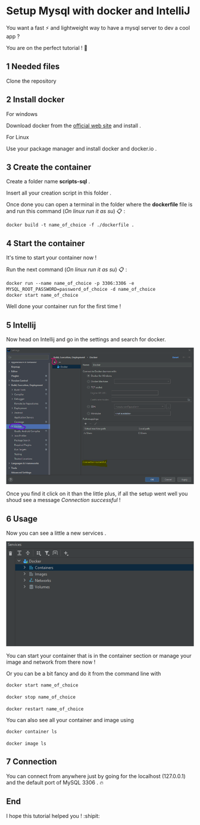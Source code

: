 # Setup Mysql with docker and IntelliJ

You want a fast :zap: and lightweight way to have a mysql server to dev a cool app ? 

You are on the perfect tutorial ! :whale:
## 1 Needed files

Clone the repository

## 2 Install docker

For windows

Download docker from the [official web site](https://www.docker.com/get-started/) and install .

For Linux

Use your package manager and install docker and docker.io .


## 3 Create the container

Create a folder name **scripts-sql** .

Insert all your creation script in this folder .

Once done you can open a terminal in the folder where the **dockerfile** file is and run this command (*On linux run it as su*) :clipboard: : 

    docker build -t name_of_choice -f ./dockerfile .

## 4 Start the container

It's time to start your container now ! 

Run the next command (*On linux run it as su*) :clipboard: : 

    docker run --name name_of_choice -p 3306:3306 -e MYSQL_ROOT_PASSWORD=password_of_choice -d name_of_choice
    docker start name_of_choice
Well done your container run for the first time !

## 5 Intellij

Now head on Intellij and go in the settings and search for docker.

![Intellij setting](/images/1.png)

Once you find it click on it than the little plus, if all the setup went well you shoud see a message *Connection successful* !

## 6 Usage

Now you can see a little a new services .

![Servicies](/images/2.png)

You can start your container that is in the container section or manage your image and network from there now !

Or you can be a bit fancy and do it from the command line with

    docker start name_of_choice

    docker stop name_of_choice

    docker restart name_of_choice

You can also see all your container and image using 

    docker container ls

    docker image ls

## 7 Connection

You can connect from anywhere just by going for the localhost (127.0.0.1) and the default port of MySQL 3306 . :fire:

## End

I hope this tutorial helped you ! :shipit:
